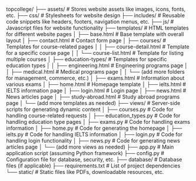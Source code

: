 topcollege/
├── assets/  # Stores website assets like images, icons, fonts, etc.
├── css/  # Stylesheets for website design
├── includes/  # Reusable code snippets like headers, footers, navigation menus, etc.
├── js/  # Javascript files for website functionality
├── templates/  # HTML templates for different website pages
│   ├── base.html  # Base template with overall layout
│   ├── contact.html  # Contact form page
│   ├── courses/  # Templates for course-related pages
│   │   ├── course-detail.html  # Template for a specific course page
│   │   └── course-list.html  # Template for listing multiple courses
│   ├── education-types/  # Templates for specific education types
│   │   ├── engineering.html  # Engineering programs page
│   │   ├── medical.html  # Medical programs page
│   │   └── (add more folders for management, commerce, etc.)
│   ├── exams.html  # Information about various exams
│   ├── home.html  # Homepage template
│   ├── ielts.html  # IELTS information page
│   ├── login.html  # Login page
│   ├── news.html  # News articles page
│   ├── study-abroad.html  # Study abroad programs page
│   └── (add more templates as needed)
├── views/  # Server-side scripts for generating dynamic content
│   ├── courses.py  # Code for handling course-related requests
│   ├── education_types.py  # Code for handling education type pages
│   ├── exams.py  # Code for handling exams information
│   ├── home.py  # Code for generating the homepage
│   ├── ielts.py  # Code for handling IELTS information
│   ├── login.py  # Code for handling login functionality
│   ├── news.py  # Code for generating news articles page
│   └── (add more views as needed)
├── app.py  # Main application script (assuming Python framework)
├── config.py  # Configuration file for database, security, etc.
├── database/  # Database files (if applicable)
├── requirements.txt  # List of project dependencies
└── static/  # Static files like PDFs, downloadable resources, etc.
